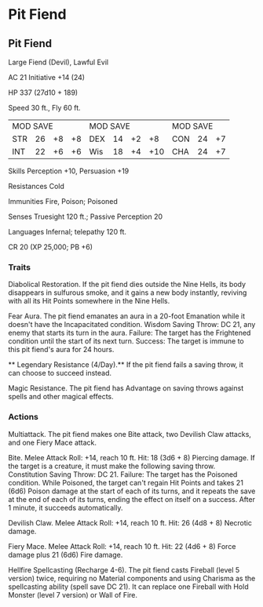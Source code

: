 # Pit Fiend

## Pit Fiend

Large Fiend (Devil), Lawful Evil

AC 21 Initiative +14 (24)

HP 337 (27d10 + 189)

Speed 30 ft., Fly 60 ft.

<table><tr><td colspan="4">MOD SAVE</td><td colspan="4">MOD SAVE</td><td colspan="3">MOD SAVE</td></tr><tr><td>STR</td><td>26</td><td>+8</td><td>+8</td><td>DEX</td><td>14</td><td>+2</td><td>+8</td><td>CON</td><td>24</td><td>+7</td></tr><tr><td>INT</td><td>22</td><td>+6</td><td>+6</td><td>Wis</td><td>18</td><td>+4</td><td>+10</td><td>CHA</td><td>24</td><td>+7</td></tr></table>

Skills Perception +10, Persuasion +19

Resistances Cold

Immunities Fire, Poison; Poisoned

Senses Truesight 120 ft.; Passive Perception 20

Languages Infernal; telepathy 120 ft.

CR 20 (XP 25,000; PB +6)

### Traits

Diabolical Restoration. If the pit fiend dies outside the Nine Hells, its body disappears in sulfurous smoke, and it gains a new body instantly, reviving with all its Hit Points somewhere in the Nine Hells.

Fear Aura. The pit fiend emanates an aura in a 20-foot Emanation while it doesn't have the Incapacitated condition. Wisdom Saving Throw: DC 21, any enemy that starts its turn in the aura. Failure: The target has the Frightened condition until the start of its next turn. Success: The target is immune to this pit fiend's aura for 24 hours.

** Legendary Resistance (4/Day).** If the pit fiend fails a saving throw, it can choose to succeed instead.

Magic Resistance. The pit fiend has Advantage on saving throws against spells and other magical effects.

### Actions

Multiattack. The pit fiend makes one Bite attack, two Devilish Claw attacks, and one Fiery Mace attack.

Bite. Melee Attack Roll: +14, reach 10 ft. Hit: 18 (3d6 + 8) Piercing damage. If the target is a creature, it must make the following saving throw. Constitution Saving Throw: DC 21. Failure: The target has the Poisoned condition. While Poisoned, the target can't regain Hit Points and takes 21 (6d6) Poison damage at the start of each of its turns, and it repeats the save at the end of each of its turns, ending the effect on itself on a success. After 1 minute, it succeeds automatically.

Devilish Claw. Melee Attack Roll: +14, reach 10 ft. Hit: 26 (4d8 + 8) Necrotic damage.

Fiery Mace. Melee Attack Roll: +14, reach 10 ft. Hit: 22 (4d6 + 8) Force damage plus 21 (6d6) Fire damage.

Hellfire Spellcasting (Recharge 4-6). The pit fiend casts Fireball (level 5 version) twice, requiring no Material components and using Charisma as the spellcasting ability (spell save DC 21). It can replace one Fireball with Hold Monster (level 7 version) or Wall of Fire.
